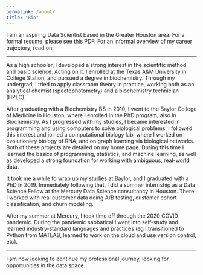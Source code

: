 ```yaml
---
permalink: /about/
title: "Bio"
---
```


I am an aspiring Data Scientist based in the Greater Houston area. For a formal resume,
please see this PDF. For an informal overview of my career trajectory, read on.

---

As a high schooler, I developed a strong interest in the scientific method and basic science.
Acting on it, I enrolled at the 
Texas A&M University in College Station, and pursued a degree in biochemistry.
Through my undergrad, I tried to apply classroom theory in practice, working
both as an analytical chemist (spectophotometry) and a biochemistry technician (HPLC).

After graduating with a Biochemistry BS in 2010, I went to the Baylor College of Medicine in
Houston, where I enrolled in the PhD program, also in Biochemistry. As I progressed with
my studies, I became interested in programming and using computers to solve biological problems.
I followed this interest and joined a computational biology lab, where I worked on evolutionary biology of
RNA, and on graph learning via biological networks. Both of these projects are detailed
on my home page. During this time I learned the basics of programming, statistics,
and machine learning, as well as developed a strong foundation for working with ambiguous, real-world data.

It took me a while to wrap up my studies at Baylor, and I graduated with a PhD in 2019.
Immediately following that, I did a summer internship as a Data Science Fellow at the 
Mercury Data Science consultancy in Houston. There I worked with real customer data doing
A/B testing, customer cohort classification, and churn modeling.

After my summer at Mercury, I took time off through the 2020 COVID pandemic. During
the pandemic sabbatical I went into self-study and learned industry-standard languages
and practices (eg I transitioned to Python from MATLAB, learned to work on the cloud and
use version control, etc).

---

I am now looking to continue my professional journey, looking for opportunities
in the data space.
